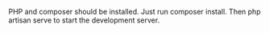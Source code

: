 PHP and composer should be installed.
Just run composer install.
Then php artisan serve to start the development server.
